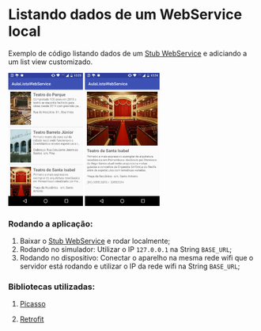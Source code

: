Listando dados de um WebService local
==============
Exemplo de código listando dados de um [Stub WebService] e adiciando a um list view customizado.

<img src="imgs/img1.jpg" width="30%" height="30%"> <img src="imgs/img2.jpg" width="30%" height="30%">

### Rodando a aplicação:
1. Baixar o [Stub WebService] e rodar localmente;
2. Rodando no simulador: Utilizar o IP `127.0.0.1` na String `BASE_URL`;
3. Rodando no dispositivo: Conectar o aparelho na mesma rede wifi que o servidor está rodando e utilizar o IP da rede wifi na String `BASE_URL`;

### Bibliotecas utilizadas:
1. [Picasso] 
2. [Retrofit]


   [Picasso]: <http://square.github.io/picasso/>
   [Retrofit]: <http://square.github.io/retrofit/>
   [Stub WebService]: <https://github.com/wesleygalindo/android-classes/tree/master/ServidorAulaAndroid>

